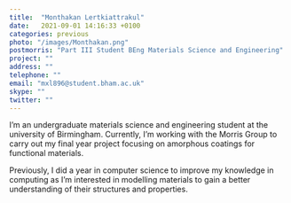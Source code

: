 ```yaml
---
title:  "Monthakan Lertkiattrakul"
date:   2021-09-01 14:16:33 +0100
categories: previous
photo: "/images/Monthakan.png"
postmorris: "Part III Student BEng Materials Science and Engineering"
project: ""
address: ""
telephone: ""
email: "mxl896@student.bham.ac.uk"
skype: ""
twitter: ""
---
```

I’m an undergraduate materials science and engineering student at the university of Birmingham. Currently, I’m working with the Morris Group to carry out my final year project focusing on amorphous coatings for functional materials.

Previously, I did a year in computer science to improve my knowledge in computing as I’m interested in modelling materials to gain a better understanding of their structures and properties.
